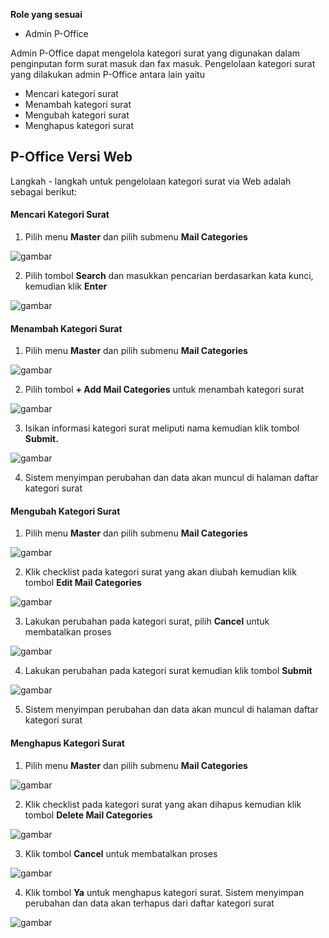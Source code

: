 **Role yang sesuai**

- Admin P-Office

Admin P-Office dapat mengelola kategori surat yang digunakan dalam penginputan form surat masuk dan fax masuk. Pengelolaan kategori surat yang dilakukan admin P-Office antara lain yaitu

- Mencari kategori surat
- Menambah kategori surat
- Mengubah kategori surat
- Menghapus kategori surat

## **P-Office Versi Web**

Langkah - langkah untuk pengelolaan kategori surat via Web adalah sebagai berikut:

#### **Mencari Kategori Surat**

1.    Pilih menu **Master** dan pilih submenu **Mail Categories**

![gambar](DataMaster/SC_DataMaster/02DM57.png)

2.    Pilih tombol **Search** dan masukkan pencarian berdasarkan kata kunci, kemudian klik **Enter**

![gambar](DataMaster/SC_DataMaster/02DM58.png)

#### **Menambah Kategori Surat**

1.    Pilih menu **Master** dan pilih submenu **Mail Categories**

![gambar](DataMaster/SC_DataMaster/02DM59.png)

2.    Pilih tombol **+ Add Mail Categories** untuk menambah kategori surat

![gambar](DataMaster/SC_DataMaster/02DM60.png)

3.    Isikan informasi kategori surat meliputi nama kemudian klik tombol **Submit.**

![gambar](DataMaster/SC_DataMaster/02DM61.png)

4.    Sistem menyimpan perubahan dan data akan muncul di halaman daftar kategori surat



#### **Mengubah Kategori Surat**

1.    Pilih menu **Master** dan pilih submenu **Mail Categories**

![gambar](DataMaster/SC_DataMaster/02DM62.png)

2.    Klik checklist pada kategori surat yang akan diubah kemudian klik tombol **Edit Mail Categories**

![gambar](DataMaster/SC_DataMaster/02DM63.png)

3.    Lakukan perubahan pada kategori surat, pilih **Cancel** untuk membatalkan proses

![gambar](DataMaster/SC_DataMaster/02DM64.png)

4.    Lakukan perubahan pada kategori surat kemudian klik tombol **Submit**

![gambar](DataMaster/SC_DataMaster/02DM65.png)

5.    Sistem menyimpan perubahan dan data akan muncul di halaman daftar kategori surat


#### **Menghapus Kategori Surat**

1.    Pilih menu **Master** dan pilih submenu **Mail Categories**

![gambar](DataMaster/SC_DataMaster/02DM66.png)

2.    Klik checklist pada kategori surat yang akan dihapus kemudian klik tombol **Delete Mail Categories**

![gambar](DataMaster/SC_DataMaster/02DM67.png)

3.    Klik tombol **Cancel** untuk membatalkan proses

![gambar](DataMaster/SC_DataMaster/DM68.png)

4.    Klik tombol **Ya** untuk menghapus kategori surat. Sistem menyimpan perubahan dan data akan terhapus dari daftar kategori surat

![gambar](DataMaster/SC_DataMaster/DM69.png)


